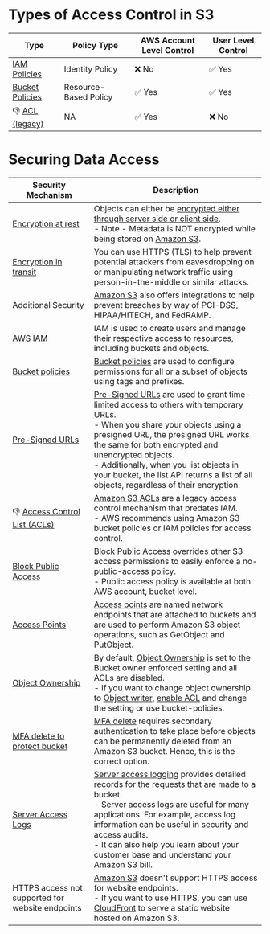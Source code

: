 # Types of Access Control in S3

| Type                                                          | Policy Type           | AWS Account Level Control | User Level Control     |
|---------------------------------------------------------------|-----------------------|---------------------------|------------------------|
| [IAM Policies](../../../2a_IdentityServices/AWSIAM/Readme.md) | Identity Policy       | :x: No                    | :white_check_mark: Yes |
| [Bucket Policies](BucketPolicy.md)                            | Resource-Based Policy | :white_check_mark: Yes    | :white_check_mark: Yes |
| :-1: [ACL (legacy)](../../../2a_IdentityServices/ACLs.md)     | NA                    | :white_check_mark: Yes    | :x: No                 |

# Securing Data Access

| Security Mechanism                                                                                                         | Description                                                                                                                                                                                                                                                                                                                                                                                                                                             |
|----------------------------------------------------------------------------------------------------------------------------|---------------------------------------------------------------------------------------------------------------------------------------------------------------------------------------------------------------------------------------------------------------------------------------------------------------------------------------------------------------------------------------------------------------------------------------------------------|
| [Encryption at rest](https://docs.aws.amazon.com/AmazonS3/latest/userguide/bucket-encryption.html)                         | Objects can either be [encrypted either through server side or client side](EncryptionAlgo.md).<br/>- Note - Metadata is NOT encrypted while being stored on [Amazon S3](../Readme.md).                                                                                                                                                                                                                                                                 |
| [Encryption in transit](https://docs.aws.amazon.com/AmazonS3/latest/userguide/bucket-encryption.html)                      | You can use HTTPS (TLS) to help prevent potential attackers from eavesdropping on or manipulating network traffic using person-in-the-middle or similar attacks.                                                                                                                                                                                                                                                                                        |
| Additional Security                                                                                                        | [Amazon S3]() also offers integrations to help prevent breaches by way of PCI-DSS, HIPAA/HITECH, and FedRAMP.                                                                                                                                                                                                                                                                                                                                           |
| [AWS IAM](../../../2a_IdentityServices/AWSIAM/Readme.md)                                                                   | IAM is used to create users and manage their respective access to resources, including buckets and objects.                                                                                                                                                                                                                                                                                                                                             |
| [Bucket policies](BucketPolicy.md)                                                                                         | [Bucket policies](BucketPolicy.md) are used to configure permissions for all or a subset of objects using tags and prefixes.                                                                                                                                                                                                                                                                                                                            |
| [Pre-Signed URLs](https://docs.aws.amazon.com/AmazonS3/latest/userguide/ShareObjectPreSignedURL.html)                      | [Pre-Signed URLs](https://docs.aws.amazon.com/AmazonS3/latest/userguide/ShareObjectPreSignedURL.html) are used to grant time-limited access to others with temporary URLs.<br/>- When you share your objects using a presigned URL, the presigned URL works the same for both encrypted and unencrypted objects. <br/>- Additionally, when you list objects in your bucket, the list API returns a list of all objects, regardless of their encryption. |
| :-1: [Access Control List (ACLs)](../../../2a_IdentityServices/ACLs.md)                                                    | [Amazon S3 ACLs](../../../2a_IdentityServices/ACLs.md) are a legacy access control mechanism that predates IAM. <br/>- AWS recommends using Amazon S3 bucket policies or IAM policies for access control.                                                                                                                                                                                                                                               |
| [Block Public Access](https://docs.aws.amazon.com/AmazonS3/latest/userguide/access-control-block-public-access.html)       | [Block Public Access](https://docs.aws.amazon.com/AmazonS3/latest/userguide/access-control-block-public-access.html) overrides other S3 access permissions to easily enforce a no-public-access policy.<br/>- Public access policy is available at both AWS account, bucket level.                                                                                                                                                                      |
| [Access Points](https://aws.amazon.com/s3/features/access-points/)                                                         | [Access points](https://aws.amazon.com/s3/features/access-points/) are named network endpoints that are attached to buckets and are used to perform Amazon S3 object operations, such as GetObject and PutObject.                                                                                                                                                                                                                                       |
| [Object Ownership](https://docs.aws.amazon.com/AmazonS3/latest/userguide/about-object-ownership.html)                      | By default, [Object Ownership](https://docs.aws.amazon.com/AmazonS3/latest/userguide/about-object-ownership.html) is set to the Bucket owner enforced setting and all ACLs are disabled.<br/>- If you want to change object ownership to [Object writer](https://docs.aws.amazon.com/AmazonS3/latest/userguide/about-object-ownership.html), [enable ACL](../../../2a_IdentityServices/ACLs.md) and change the setting or use bucket-policies.          |
| [MFA delete to protect bucket](https://docs.aws.amazon.com/AmazonS3/latest/userguide/MultiFactorAuthenticationDelete.html) | [MFA delete](https://docs.aws.amazon.com/AmazonS3/latest/userguide/MultiFactorAuthenticationDelete.html) requires secondary authentication to take place before objects can be permanently deleted from an Amazon S3 bucket. Hence, this is the correct option.                                                                                                                                                                                         |
| [Server Access Logs](https://docs.aws.amazon.com/AmazonS3/latest/userguide/ServerLogs.html)                                | [Server access logging](https://docs.aws.amazon.com/AmazonS3/latest/userguide/ServerLogs.html) provides detailed records for the requests that are made to a bucket. <br/>- Server access logs are useful for many applications. For example, access log information can be useful in security and access audits. <br/>- It can also help you learn about your customer base and understand your Amazon S3 bill.                                        |
| HTTPS access not supported for website endpoints                                                                           | [Amazon S3]() doesn't support HTTPS access for website endpoints.<br/>- If you want to use HTTPS, you can use [CloudFront](../../../1_NetworkingAndContentDelivery/1_EdgeNetworking/AmazonCloudFront.md) to serve a static website hosted on Amazon S3.                                                                                                                                                                                                 |
